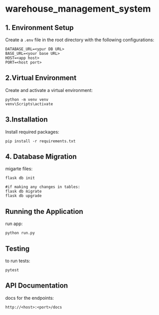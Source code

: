 # warehouse_management_system

## 1. Environment Setup

Create a `.env` file in the root directory with the following configurations:

```
DATABASE_URL=<ypur DB URL>
BASE_URL=<your base URL>
HOST=<app host>
PORT=<host port>
```


## 2.Virtual Environment

Create and activate a virtual environment:
```
python -m venv venv
venv\Scripts\activate

```

## 3.Installation

Install required packages:
```
pip install -r requirements.txt
```
## 4. Database Migration

migarte files:

```
flask db init

#if making any changes in tables:
flask db migrate
flask db upgrade
```

## Running the Application
run app:
```
python run.py
```

## Testing

to run tests:

```
pytest
```
##  API Documentation

docs for the endpoints:
```
http://<host>:<port>/docs
```